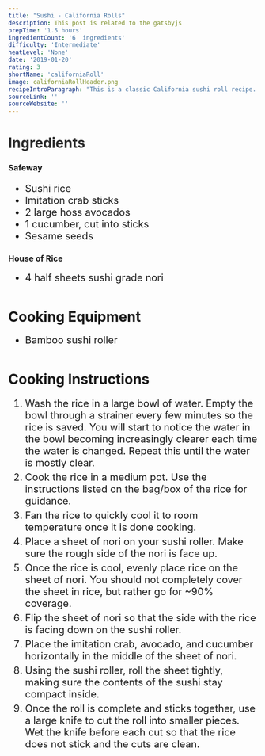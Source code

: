 ```yaml
---
title: "Sushi - California Rolls"
description: This post is related to the gatsbyjs
prepTime: '1.5 hours'
ingredientCount: '6  ingredients'
difficulty: 'Intermediate'
heatLevel: 'None'
date: '2019-01-20'
rating: 3
shortName: 'californiaRoll'
image: californiaRollHeader.png
recipeIntroParagraph: "This is a classic California sushi roll recipe. Doesn't get much easier than this in terms of making sushi. Some folks might not even consider it legitimate sushi because it doesn't contain real fish, but because it was my first attempt at making sushi, I'm gonna count it. Making these rolls gave me a new appreciation for professional sushi chefs. It is very difficult to get the rice to do what you want it to, and shape it perfectly to both look good and keep the contents inside the roll. There were also a few things I didn't include in the preparation that could have given the rolls more flavor, like adding rice vinegar after cooking the rice. Overall, I was happy with the way the rolls turned out."
sourceLink: ''
sourceWebsite: ''
---
```

<h1 style="color: #2B2B2B;">Ingredients</h1>

<h3>Safeway</h3>
<ul style="font-size: 20px;">
    <li>Sushi rice</li>
    <li>Imitation crab sticks</li>
    <li>2 large hoss avocados</li>
    <li>1 cucumber, cut into sticks</li>
    <li>Sesame seeds</li>
</ul>

<h3>House of Rice</h3>
<ul style="font-size: 20px; margin: 0 0 50px 0;">
    <li>4 half sheets sushi grade nori</li>
</ul>

<h1>Cooking Equipment</h1>
<ul style="font-size: 20px; margin: 0 0 50px 0;">
    <li style="margin: 5px 0;">Bamboo sushi roller</li>
</ul>

<h1>Cooking Instructions</h1>
<ol style="font-size: 20px" className="cookingInstructionsOL">
    <li style="margin: 5px 0;">Wash the rice in a large bowl of water. Empty the bowl through a strainer every few minutes so the rice is saved. You will start to notice the water in the bowl becoming increasingly clearer each time the water is changed. Repeat this until the water is mostly clear.</li>
    <li style="margin: 5px 0;">Cook the rice in a medium pot. Use the instructions listed on the bag/box of the rice for guidance.</li>
    <li style="margin: 5px 0;">Fan the rice to quickly cool it to room temperature once it is done cooking.</li>
    <li style="margin: 5px 0;">Place a sheet of nori on your sushi roller. Make sure the rough side of the nori is face up.</li>
    <li style="margin: 5px 0;">Once the rice is cool, evenly place rice on the sheet of nori. You should not completely cover the sheet in rice, but rather go for ~90% coverage.</li>
    <li style="margin: 5px 0;">Flip the sheet of nori so that the side with the rice is facing down on the sushi roller.</li>
    <li style="margin: 5px 0;">Place the imitation crab, avocado, and cucumber horizontally in the middle of the sheet of nori.</li>
    <li style="margin: 5px 0;">Using the sushi roller, roll the sheet tightly, making sure the contents of the sushi stay compact inside.</li>
    <li style="margin: 5px 0;">Once the roll is complete and sticks together, use a large knife to cut the roll into smaller pieces. Wet the knife before each cut so that the rice does not stick and the cuts are clean.</li>
</ol>